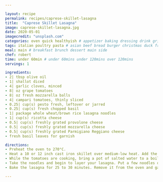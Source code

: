 ```yaml
---

layout: recipe
permalink: recipes/caprese-skillet-lasagna 
title:  "Caprese Skillet Lasagna"
image: caprese-skillet-lasagna.jpg 
date: 2020-05-01
imagecredit: "unsplash.com" 
categories: oven quick healthyish # appetizer baking dressing drink grill healthyish marinade oven pickling quick raw salad sandwich sauce snack soup
tags: italian poultry pasta # asian beef bread burger christmas duck french fruit indian italian mexican nuts pasta pork poultry rice seafood thanksgiving vegetarian
meal: main # breakfast brunch dessert main side
chef: robert 
time: under 60min # under 60mins under 120mins over 120mins
servings: 1 

ingredients:
- 2| tbsp olive oil
- 1| shallot diced
- 4| garlic cloves, minced
- 8| oz grape tomatoes
- 8| oz fresh mozzarella balls
- 4| campari tomatoes, thinly sliced
- 0.25| cup(s) pesto fresh, leftover or jarred
- 0.25| cup(s) fresh chopped basil
- 1| package whole wheat/brown rice lasagna noodles
- 1| cup(s) ricotta cheese
- 0.5| cup(s) freshly grated provolone cheese
- 0.5| cup(s) freshly grated mozzarella cheese
- 0.5| cup(s) freshly grated Parmigiano Reggiano cheese
- fresh basil leaves for garnish

directions:
- Preheat the oven to 270°C.
- Heat a 10 or 12 inch cast iron skillet over medium-low heat. Add the olive oil, then add in the shallots, garlic and and grape tomatoes with a pinch of salt. Cook, stirring often, until, the tomatoes begin to burst and break open, about 6 to 8 minutes. Turn the heat off under the skillet. You can mash up the tomatoes a bit if you’d like!
- While the tomatoes are cooking, bring a pot of salted water to a boil so you can cook the lasagna noodles. Cook them according to the package directions, but shave 1 minute off the cook time so the noodles are al dente. Drain the noodles once they are finished boiling.
- Take the noodles and begin to layer your lasagna. Put a few noodles down into the skillet, then add on some spoonfuls of ricotta cheese, pesto, some sliced tomatoes, some fresh mozzarella and some grated cheese. Add on a sprinkle of fresh basil. Arrange the noodles and repeat this process until all of your noodles and ingredients are used. Make sure you save a bit of grated cheese for topping.
- Bake the lasagna for 25 to 30 minutes. Remove it from the oven and garnish with extra fresh basil. Serve!

--- 
```

